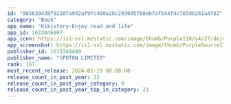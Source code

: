 ```yaml
---
id: "985639438f92107a9d2af9fc460a2bc2930d5f88eb7afb44f4c765db261a4f82"
category: "Book"
app_name: "Kikistory-Enjoy read and life"
app_id: 1633046907
app_icon: https://is1-ssl.mzstatic.com/image/thumb/Purple116/v4/27/de/c6/27dec6bc-4370-05d9-22dd-c36e62c94662/AppIcon-0-0-1x_U007emarketing-0-7-0-0-85-220.png/1024x1024bb.png
app_screenshot: https://is1-ssl.mzstatic.com/image/thumb/PurpleSource116/v4/51/a4/61/51a461af-4dac-064b-3e30-92cd04588f58/4328a495-4257-48fc-887e-4313b06e52d2__U4e0a_U67b6_U56fe1_U002812422688_U0029.png/1242x2688bb.png
publisher_id: 1615344449
publisher_name: "SPOTON LIMITED"
rank: 167
most_recent_release: 2024-01-19 00:00:00
release_count_in_past_year: 22
release_count_in_past_year_category: 9
release_count_in_past_year_top_in_category: 23
---
```

